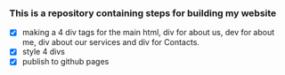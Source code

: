 ### This is a repository containing steps for building my website

- [x] making a 4 div tags for the main html, div for about us, dev for about me, div about our services and div for Contacts.
- [x] style 4 divs 
- [x] publish to github pages
